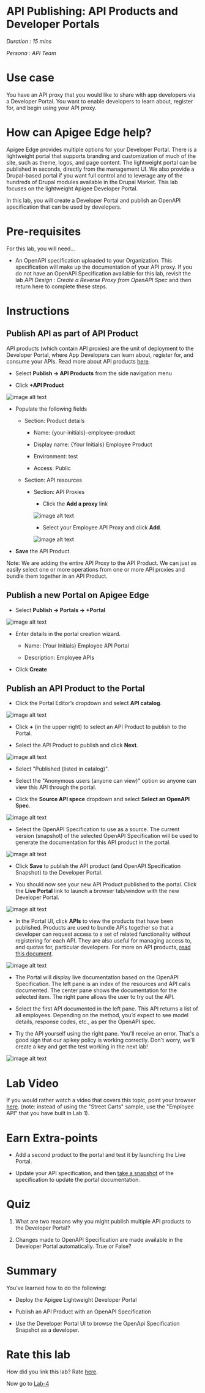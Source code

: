 # API Publishing: API Products and Developer Portals

*Duration : 15 mins*

*Persona : API Team*

# Use case

You have an API proxy that you would like to share with app developers via a Developer Portal.  You want to enable developers to learn about, register for, and begin using your API proxy.

# How can Apigee Edge help?

Apigee Edge provides multiple options for your Developer Portal.  There is a lightweight portal that supports branding and customization of much of the site, such as theme, logos, and page content.  The lightweight portal can be published in seconds, directly from the management UI.  We also provide a Drupal-based portal if you want full control and to leverage any of the hundreds of Drupal modules available in the Drupal Market.  This lab focuses on the lightweight Apigee Developer Portal.

In this lab, you will create a Developer Portal and publish an OpenAPI specification that can be used by developers.

# Pre-requisites

For this lab, you will need…

* An OpenAPI specification uploaded to your Organization.  This specification will make up the documentation of your API proxy.  If you do not have an OpenAPI Specification available for this lab, revisit the lab *API Design : Create a Reverse Proxy from OpenAPI Spec* and then return here to complete these steps.

# Instructions

## Publish API as part of API Product

API products (which contain API proxies) are the unit of deployment to the Developer Portal, where App Developers can learn about, register for, and consume your APIs.  Read more about API products [here](https://docs.apigee.com/api-platform/publish/what-api-product).

* Select **Publish → API Products** from the side navigation menu

* Click  **+API Product**

![image alt text](./media/image_0.png)

* Populate the following fields

    * Section: Product details

        * Name: {your-initials}-employee-product
        
        * Display name: {Your Initials} Employee Product

        * Environment: test

        * Access: Public

    * Section: API resources

        * Section: API Proxies

            * Click the **Add a proxy** link

            ![image alt text](./media/product.png)

            * Select your Employee API Proxy and click **Add**.

            ![image alt text](./media/product-proxy.png)

* **Save** the API Product.

Note: We are adding the entire API Proxy to the API Product.  We can just as easily select one or more operations from one or more API proxies and bundle them together in an API Product.

## Publish a new Portal on Apigee Edge

* Select **Publish → Portals → +Portal**

![image alt text](./media/image_3.png)

* Enter details in the portal creation wizard. 

  * Name: {Your Initials} Employee API Portal

  * Description: Employee APIs

* Click **Create**



## Publish an API Product to the Portal

* Click the Portal Editor’s dropdown and select **API catalog**.

![image alt text](./media/catalog.png)

* Click **+** (in the upper right) to select an API Product to publish to the Portal.

* Select the API Product to publish and click **Next**.

![image alt text](./media/image_6.png)

* Select "Published (listed in catalog)". 

* Select the "Anonymous users (anyone can view)" option so anyone can view this API through the portal. 

* Click the **Source API spece** dropdown and select **Select an OpenAPI Spec**.

![image alt text](./media/image_9.png)

* Select the OpenAPI Specification to use as a source. The current version (snapshot) of the selected OpenAPI Specification will be used to generate the documentation for this API product in the portal.

![image alt text](./media/image_8.png)


* Click **Save** to publish the API product (and OpenAPI Specification Snapshot) to the Developer Portal.
 
* You should now see your new API Product published to the portal. Click the **Live Portal** link to launch a browser tab/window with the new Developer Portal.

![image alt text](./media/image_10.png)

* In the Portal UI, click **APIs** to view the products that have been published. Products are used to bundle APIs together so that a developer can request access to a set of related functionality without registering for each API.  They are also useful for managing access to, and quotas for, particular developers.  For more on API products, [read this document](https://docs.apigee.com/api-platform/publish/what-api-product).

![image alt text](./media/image_11.png)

* The Portal will display live documentation based on the OpenAPI Specification. The left pane is an index of the resources and API calls documented. The center pane shows the documentation for the selected item. The right pane allows the user to try out the API. 

* Select the first API documented in the left pane. This API returns a list of all employees. Depending on the method, you’d expect to see model details, response codes, etc., as per the OpenAPI spec.

* Try the API yourself using the right pane. You'll receive an error. That's a good sign that our apikey policy is working correctly. Don't worry, we'll create a key and get the test working in the next lab!

![image alt text](./media/image_12.png)

# Lab Video

If you would rather watch a video that covers this topic, point your browser [here](https://youtu.be/_gDpzDJPNQg). (note: instead of using the "Street Carts" sample, use the "Employee API" that you have built in Lab 1).

# Earn Extra-points

* Add a second product to the portal and test it by launching the Live Portal.

* Update your API specification, and then [take a snapshot](https://docs-new.apigee.com/publish-apis#take-snapshot) of the specification to update the portal documentation. 

# Quiz

1. What are two reasons why you might publish multiple API products to the Developer Portal?

2. Changes made to OpenAPI Specification are made available in the Developer Portal automatically.  True or False?

# Summary

You’ve learned how to do the following:

* Deploy the Apigee Lightweight Developer Portal

* Publish an API Product with an OpenAPI Specification

* Use the Developer Portal UI to browse the OpenApi Specification Snapshot as a developer.

# Rate this lab

How did you link this lab? Rate [here](https://goo.gl/forms/j33WG2U0NFf02QHi1).

Now go to [Lab-4](../Lab%204%20API%20Consumption%20-%20Developers%20and%20Apps)
